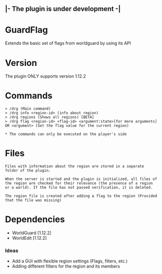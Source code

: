 ## |- The plugin is under development -|

# GuardFlag
Extends the basic set of flags from worldguard by using its API

# Version
The plugin ONLY supports version 1.12.2

# Commands
```
> /drg (Main command)
> /drg info <region-id> (info about region)
> /drg regions (Shows all regions) [BETA]
> /drg flag <region-id> <flag-id> <argument:state>[for more arguments] OR <argument> (Set the flag value for the current region)

* The commands can only be executed on the player's side
```

# Files
```
Files with information about the region are stored in a separate folder of the plugin.

When the server is started and the plugin is initialized, all files of the region are checked for their relevance (the presence of a region or a world). If the file has not passed verification, it is deleted.

The region file is created after adding a flag to the region (Provided that the file was missing)
```

# Dependencies
- WorldGuard [1.12.2]
- WorldEdit [1.12.2]


### Ideas
- Add a GUI with flexible region settings (Flags, filters, etc.)
- Adding different filters for the region and its members
